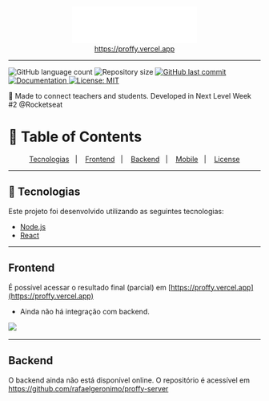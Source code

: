<p align="center">
    <img src=".github/logo.svg" width="250"><br>
    <a href="https://proffy.vercel.app">https://proffy.vercel.app</a>
</p>

<hr/>
<p>
<img alt="GitHub language count" src="https://img.shields.io/github/languages/count/rafaelgeronimo/proffy">
  <img alt="Repository size" src="https://img.shields.io/github/repo-size/rafaelgeronimo/proffy">
<a href="https://github.com/rafaelgeronimo/proffy/commits/master">
    <img alt="GitHub last commit" src="https://img.shields.io/github/last-commit/rafaelgeronimo/proffy">
  </a>
<a href="https://github.com/rafaelgeronimo/proffy#readme">
    <img alt="Documentation" src="https://img.shields.io/badge/documentation-yes-brightgreen.svg" target="_blank" />
  </a>
  <a href="https://github.com/rafaelgeronimo/proffy/blob/master/LICENSE">
    <img alt="License: MIT" src="https://img.shields.io/badge/License-MIT-yellow.svg" target="_blank" />
  </a>
</p>

:rocket: Made to connect teachers and students. Developed in Next Level Week #2 @Rocketseat

# :pushpin: Table of Contents
<p align="center">
  <a href="#-technologies">Tecnologias</a>&nbsp;&nbsp;&nbsp;|&nbsp;&nbsp;&nbsp;
  <a href="#-frontend">Frontend</a>&nbsp;&nbsp;&nbsp;|&nbsp;&nbsp;&nbsp;
  <a href="#-backend">Backend</a>&nbsp;&nbsp;&nbsp;|&nbsp;&nbsp;&nbsp;
  <a href="#-mobile">Mobile</a>&nbsp;&nbsp;&nbsp;|&nbsp;&nbsp;&nbsp;
  <a href="#-license">License</a>
</p>

---

## 🚀 Tecnologias

Este projeto foi desenvolvido utilizando as seguintes tecnologias:

- [Node.js](https://nodejs.org/en/)
- [React](https://reactjs.org)

---

## Frontend

É possível acessar o resultado final (parcial) em [https://proffy.vercel.app](https://proffy.vercel.app)
- Ainda não há integração com backend.

![](https://i.imgur.com/2lejDRg.png)

---

## Backend

O backend ainda não está disponível online.
O repositório é acessível em https://github.com/rafaelgeronimo/proffy-server